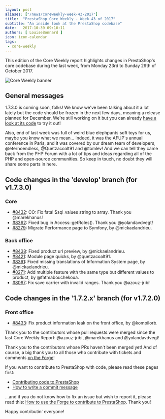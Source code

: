 ```yaml
---
layout: post
aliases: ["/news/coreweekly-week-43-2017"]
title:  "PrestaShop Core Weekly - Week 43 of 2017"
subtitle: "An inside look at the PrestaShop codebase"
date:   2017-10-30 09:10:11
authors: [ LouiseBonnard ]
icon: icon-calendar
tags:
 - core-weekly
---
```


This edition of the Core Weekly report highlights changes in PrestaShop's core codebase during the last week, from Monday 23rd to Sunday 29th of October 2017.

![Core Weekly banner](/assets/images/2017/04/core_weekly_banner.jpg)


## General messages

1.7.3.0 is coming soon, folks! We know we've been talking about it a lot lately but the code should be frozen in the next few days, meaning a release planned for December. We're still working on it but you can already [have a look at its code](https://github.com/PrestaShop/PrestaShop/tree/develop) to try it out!

Also, end of last week was full of weird blue elephpants soft toys for us, maybe you know what we mean... Indeed, it was the AFUP's annual conference in Paris, and it was covered by our dream team of developers, @eternoendless, @Quetzacoalt91 and @tomlev! And we can tell they came back from the PHP Forum with a lot of tips and ideas regarding all of the PHP and open-source communities. So keep in touch, no doubt they will share some parts in here.


## Code changes in the 'develop' branch (for v1.7.3.0)

### Core

* [#8432](https://github.com/PrestaShop/PrestaShop/pull/8432): CO: Fix fatal $sql_values string to array. Thank you @marekhanus!
* [#8362](https://github.com/PrestaShop/PrestaShop/pull/8362): Fixed bug in Access::getRoles(). Thank you @yolandavdvegt!
* [#8279](https://github.com/PrestaShop/PrestaShop/pull/8279): Migrate Performance page to Symfony, by @mickaelandrieu.

### Back office

* [#8438](https://github.com/PrestaShop/PrestaShop/pull/8438): Fixed product url preview, by @mickaelandrieu.
* [#8421](https://github.com/PrestaShop/PrestaShop/pull/8421): Module page quicks, by @quetzacoalt91.
* [#8391](https://github.com/PrestaShop/PrestaShop/pull/8391): Fixed missing translations of Information System page, by @mickaelandrieu.
* [#8271](https://github.com/PrestaShop/PrestaShop/pull/8271): Add multiple feature with the same type but different values to product, by @fatmabouchekoua.
* [#8097](https://github.com/PrestaShop/PrestaShop/pull/8097): Fix save carrier with invalid ranges. Thank you @azouz-jribi!


## Code changes in the '1.7.2.x' branch (for v1.7.2.0)

### Front office

* [#8433](https://github.com/PrestaShop/PrestaShop/pull/8433): Fix product information leak on the front office, by @kompilorb.


Thank you to the contributors whose pull requests were merged since the last Core Weekly Report: @azouz-jribi, @marekhanus and @yolandavdvegt!

Thank you to the contributors whose PRs haven't been merged yet! And of course, a big thank you to all those who contribute with tickets and comments [on the Forge](http://forge.prestashop.com/)!

If you want to contribute to PrestaShop with code, please read these pages first:

 * [Contributing code to PrestaShop](http://doc.prestashop.com/display/PS16/Contributing+code+to+PrestaShop)
 * [How to write a commit message](http://doc.prestashop.com/display/PS16/How+to+write+a+commit+message)

...and if you do not know how to fix an issue but wish to report it, please read this: [How to use the Forge to contribute to PrestaShop](http://doc.prestashop.com/display/PS16/How+to+use+the+Forge+to+contribute+to+PrestaShop). Thank you!

Happy contributin' everyone!
